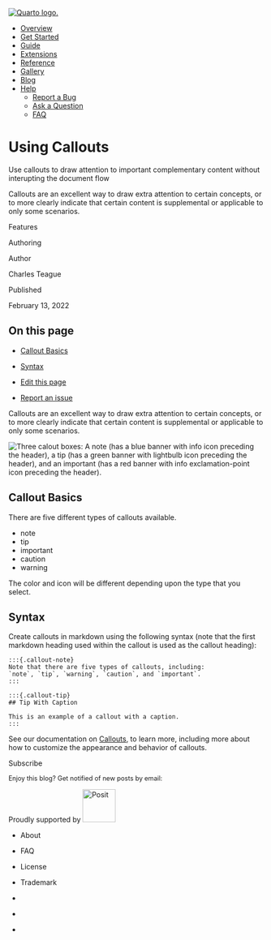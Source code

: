 <a href="../../../../index.html"
class="navbar-brand navbar-brand-logo"><img src="../../../../quarto.png"
class="navbar-logo" alt="Quarto logo." /></a>

<span class="navbar-toggler-icon"></span>

-   <a href="../../../../index.html" class="nav-link"><span
    class="menu-text">Overview</span></a>
-   <a href="../../../../docs/get-started/index.html" class="nav-link"><span
    class="menu-text">Get Started</span></a>
-   <a href="../../../../docs/guide/index.html" class="nav-link"><span
    class="menu-text">Guide</span></a>
-   <a href="../../../../docs/extensions/index.html" class="nav-link"><span
    class="menu-text">Extensions</span></a>
-   <a href="../../../../docs/reference/index.html" class="nav-link"><span
    class="menu-text">Reference</span></a>
-   <a href="../../../../docs/gallery/index.html" class="nav-link"><span
    class="menu-text">Gallery</span></a>
-   <a href="../../../../docs/blog/index.html" class="nav-link"><span
    class="menu-text">Blog</span></a>
-   <a href="#" id="nav-menu-help" class="nav-link dropdown-toggle"
    role="button" data-bs-toggle="dropdown" aria-expanded="false"><span
    class="menu-text">Help</span></a>
    -   <a href="https://github.com/quarto-dev/quarto-cli/issues"
        class="dropdown-item"><em></em> <span class="dropdown-text">Report a
        Bug</span></a>
    -   <a href="https://github.com/quarto-dev/quarto-cli/discussions"
        class="dropdown-item"><em></em> <span class="dropdown-text">Ask a
        Question</span></a>
    -   <a href="../../../../docs/faq/index.html"
        class="dropdown-item"><em></em> <span
        class="dropdown-text">FAQ</span></a>

<a href="https://twitter.com/quarto_pub"
class="quarto-navigation-tool px-1" aria-label="Quarto Twitter"
title="Quarto Twitter"><em></em></a>
<a href="https://github.com/quarto-dev/quarto-cli"
class="quarto-navigation-tool px-1" aria-label="Quarto GitHub"
title="Quarto GitHub"><em></em></a>
<a href="https://quarto.org/docs/blog/index.xml"
class="quarto-navigation-tool px-1" aria-label="Quarto Blog RSS"
title="Quarto Blog RSS"><em></em></a>

# Using Callouts

Use callouts to draw attention to important complementary content
without interupting the document flow

Callouts are an excellent way to draw extra attention to certain
concepts, or to more clearly indicate that certain content is
supplemental or applicable to only some scenarios.

Features

Authoring

Author

Charles Teague

Published

February 13, 2022

## On this page

-   <a href="#callout-basics" id="toc-callout-basics"
    class="nav-link active" data-scroll-target="#callout-basics">Callout
    Basics</a>
-   <a href="#syntax" id="toc-syntax" class="nav-link"
    data-scroll-target="#syntax">Syntax</a>

-   <a
    href="https://github.com/quarto-dev/quarto-web/edit/main/docs/blog/posts/2022-02-13-feature-callouts/index.qmd"
    class="toc-action"><em></em>Edit this page</a>
-   <a href="https://github.com/quarto-dev/quarto-cli/issues/new/choose"
    class="toc-action"><em></em>Report an issue</a>

Callouts are an excellent way to draw extra attention to certain
concepts, or to more clearly indicate that certain content is
supplemental or applicable to only some scenarios.

<img src="callouts.png"
class="preview-image img-fluid quarto-figure-center"
alt="Three calout boxes: A note (has a blue banner with info icon preceding the header), a tip (has a green banner with lightbulb icon preceding the header), and an important (has a red banner with info exclamation-point icon preceding the header)." />

## Callout Basics

There are five different types of callouts available.

-   note
-   tip
-   important
-   caution
-   warning

The color and icon will be different depending upon the type that you
select.

## Syntax

Create callouts in markdown using the following syntax (note that the
first markdown heading used within the callout is used as the callout
heading):

    :::{.callout-note}
    Note that there are five types of callouts, including:
    `note`, `tip`, `warning`, `caution`, and `important`.
    :::

    :::{.callout-tip}
    ## Tip With Caption

    This is an example of a callout with a caption.
    :::

See our documentation on
[Callouts](../../../../docs/authoring/callouts.html), to learn more,
including more about how to customize the appearance and behavior of
callouts.

Subscribe

<span style="font-size: 0.9em;">Enjoy this blog? Get notified of new
posts by email:</span>

Proudly supported by [<img
src="https://www.rstudio.com/assets/img/posit-logo-fullcolor-TM.svg"
class="img-fluid" width="65" alt="Posit" />](https://posit.co)

-   <a href="../../../../about.html" class="nav-link"></a>

    About

-   <a href="../../../../docs/faq/index.html" class="nav-link"></a>

    FAQ

-   <a href="../../../../license.html" class="nav-link"></a>

    License

-   <a href="../../../../trademark.html" class="nav-link"></a>

    Trademark

-   <a href="https://twitter.com/quarto_pub" class="nav-link"><em></em></a>
-   <a href="https://github.com/quarto-dev/quarto-cli"
    class="nav-link"><em></em></a>
-   <a href="https://quarto.org/docs/blog/index.xml"
    class="nav-link"><em></em></a>
